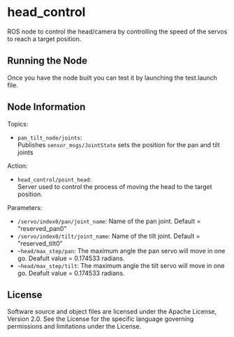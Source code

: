 # head_control

ROS node to control the head/camera by controlling the speed of the servos to reach a target position.

## Running the Node

Once you have the node built you can test it by launching the test.launch file.

## Node Information
Topics:

* `pan_tilt_node/joints`:  
  Publishes `sensor_msgs/JointState` sets the position for the pan and tilt joints

Action:

* `head_control/point_head`:  
  Server used to control the process of moving the head to the target position.
  
Parameters:

* `/servo/index0/pan/joint_name`: Name of the pan joint. Default = "reserved_pan0"
* `/servo/index0/tilt/joint_name`: Name of the tilt joint. Default = "reserved_tilt0"
* `~head/max_step/pan`: The maximum angle the pan servo will move in one go. Deafult value = 0.174533 radians.
* `~head/max_step/tilt`: The maximum angle the tilt servo will move in one go. Deafult value = 0.174533 radians.

## License
Software source and object files are licensed under the Apache License, Version 2.0. See the License for the specific language governing permissions and limitations under the License.

